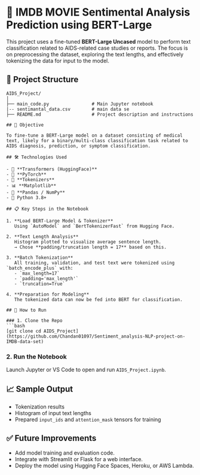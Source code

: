 # 🧪 IMDB MOVIE Sentimental Analysis Prediction using BERT-Large

This project uses a fine-tuned **BERT-Large Uncased** model to perform text classification related to AIDS-related case studies or reports. The focus is on preprocessing the dataset, exploring the text lengths, and effectively tokenizing the data for input to the model.

## 📁 Project Structure

```
AIDS_Project/
│
├── main_code.py                # Main Jupyter notebook
|-- sentimantal_data.csv        # main data se
├── README.md                   # Project description and instructions

## 📌 Objective

To fine-tune a BERT-Large model on a dataset consisting of medical text, likely for a binary/multi-class classification task related to AIDS diagnosis, prediction, or symptom classification.

## 🛠️ Technologies Used

- 🧠 **Transformers (HuggingFace)**
- 🔢 **PyTorch**
- 🧼 **Tokenizers**
- 📊 **Matplotlib**
- 📄 **Pandas / NumPy**
- 🐍 Python 3.8+

## 📋 Key Steps in the Notebook

1. **Load BERT-Large Model & Tokenizer**  
   Using `AutoModel` and `BertTokenizerFast` from Hugging Face.

2. **Text Length Analysis**  
   Histogram plotted to visualize average sentence length.  
   → Chose **padding/truncation length = 17** based on this.

3. **Batch Tokenization**  
   All training, validation, and test text were tokenized using `batch_encode_plus` with:
   - `max_length=17`
   - `padding='max_length'`
   - `truncation=True`

4. **Preparation for Modeling**  
   The tokenized data can now be fed into BERT for classification.

## 🚀 How to Run

### 1. Clone the Repo
```bash
[git clone cd AIDS_Project](https://github.com/Chandan01097/Sentiment_analysis-NLP-project-on-IMDB-data-set)
```

### 2. Run the Notebook
Launch Jupyter or VS Code to open and run `AIDS_Project.ipynb`.

## 📈 Sample Output

- Tokenization results
- Histogram of input text lengths
- Prepared `input_ids` and `attention_mask` tensors for training

## ✅ Future Improvements

- Add model training and evaluation code.
- Integrate with Streamlit or Flask for a web interface.
- Deploy the model using Hugging Face Spaces, Heroku, or AWS Lambda.

